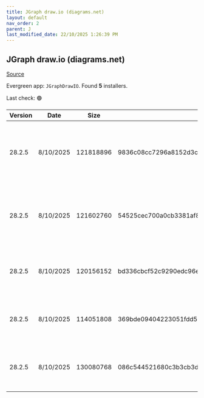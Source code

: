 ```yaml
---
title: JGraph draw.io (diagrams.net)
layout: default
nav_order: 2
parent: J
last_modified_date: 22/10/2025 1:26:39 PM
---
```


## JGraph draw.io (diagrams.net)

[Source](https://www.drawio.com)

Evergreen app: `JGraphDrawIO`. Found **5** installers.

Last check: 🟢

| Version | Date      | Size      | Sha256                                                           | Architecture | InstallerType | Type | URI                                                                                                                                                                                                                                              |
| ------- | --------- | --------- | ---------------------------------------------------------------- | ------------ | ------------- | ---- | ------------------------------------------------------------------------------------------------------------------------------------------------------------------------------------------------------------------------------------------------ |
| 28.2.5  | 8/10/2025 | 121818896 | 9836c08cc7296a8152d3cebc01a8a2f57ff07bb9a30cd732830201f19fbe6168 | ARM64        | Default       | exe  | [https://github.com/jgraph/drawio-desktop/releases/download/v28.2.5/draw.io-arm64-28.2.5-windows-arm64-installer.exe](https://github.com/jgraph/drawio-desktop/releases/download/v28.2.5/draw.io-arm64-28.2.5-windows-arm64-installer.exe)       |
| 28.2.5  | 8/10/2025 | 121602760 | 54525cec700a0cb3381af83c52db7c101ea3e52f58015a5b5b2da43a376ad44e | ARM64        | Portable      | exe  | [https://github.com/jgraph/drawio-desktop/releases/download/v28.2.5/draw.io-arm64-28.2.5-windows-arm64-no-installer.exe](https://github.com/jgraph/drawio-desktop/releases/download/v28.2.5/draw.io-arm64-28.2.5-windows-arm64-no-installer.exe) |
| 28.2.5  | 8/10/2025 | 120156152 | bd336cbcf52c9290edc96e95b7176e88c39334426bacb25f708557f3501de57d | x86          | Default       | exe  | [https://github.com/jgraph/drawio-desktop/releases/download/v28.2.5/draw.io-28.2.5-windows-installer.exe](https://github.com/jgraph/drawio-desktop/releases/download/v28.2.5/draw.io-28.2.5-windows-installer.exe)                               |
| 28.2.5  | 8/10/2025 | 114051808 | 369bde09404223051fdd5bb99e435d924cd10bef005b77101c3268ca01c2b9a2 | x86          | Default       | exe  | [https://github.com/jgraph/drawio-desktop/releases/download/v28.2.5/draw.io-ia32-28.2.5-windows-32bit-installer.exe](https://github.com/jgraph/drawio-desktop/releases/download/v28.2.5/draw.io-ia32-28.2.5-windows-32bit-installer.exe)         |
| 28.2.5  | 8/10/2025 | 130080768 | 086c544521680c3b3cb3dd34f525d168d9c02008b47ae6f860b12d6e13d972c2 | x86          | Default       | msi  | [https://github.com/jgraph/drawio-desktop/releases/download/v28.2.5/draw.io-28.2.5.msi](https://github.com/jgraph/drawio-desktop/releases/download/v28.2.5/draw.io-28.2.5.msi)                                                                   |
